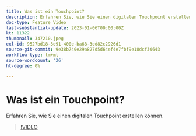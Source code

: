```yaml
---
title: Was ist ein Touchpoint?
description: Erfahren Sie, wie Sie einen digitalen Touchpoint erstellen.
doc-type: Feature Video
last-substantial-update: 2023-01-06T00:00:00Z
kt: 11322
thumbnail: 347210.jpeg
exl-id: 9527bd18-3e91-400e-ba68-3ed82c2926d1
source-git-commit: 9e38b740e29a827d5d64ef4e7fbf9e18dcf30643
workflow-type: tm+mt
source-wordcount: '26'
ht-degree: 0%

---
```


# Was ist ein Touchpoint?

Erfahren Sie, wie Sie einen digitalen Touchpoint erstellen können.

>[!VIDEO](https://video.tv.adobe.com/v/347210/?quality=12&learn=on)

